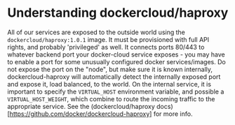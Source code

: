 # Understanding dockercloud/haproxy

All of our services are exposed to the outside world using the
`dockercloud/haproxy:1.0.1` image.  It must be provisioned with full API rights,
and probably 'privileged' as well.  It connects ports 80/443 to whatever backend
port your docker-cloud service exposes - you may have to enable a port for some
unusually configured docker services/images.  Do not expose the port on the
"node", but make sure it is known internally, dockercloud-haproxy will
automatically detect the internally exposed port and expose it, load balanced,
to the world.  On the internal service, it is important to specify the
`VIRTUAL_HOST` environment variable, and possible a `VIRTUAL_HOST_WEIGHT`, which
combine to route the incoming traffic to the appropriate service.  See the
(dockercloud/haproxy docs)[https://github.com/docker/dockercloud-haproxy] for
more info.
